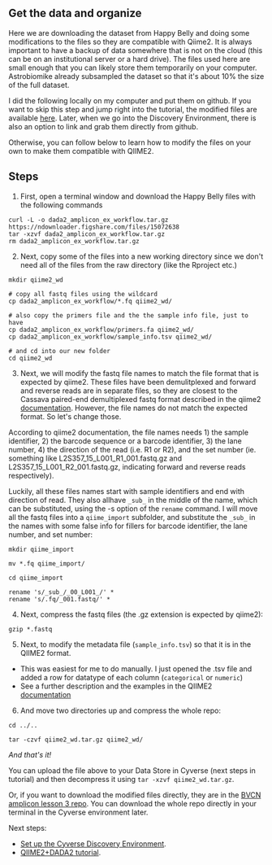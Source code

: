 ## Get the data and organize

Here we are downloading the dataset from Happy Belly and doing some modifications to the files so they are compatible with Qiime2. It is always important to have a backup of data somewhere that is not on the cloud (this can be on an institutional server or a hard drive). The files used here are small enough that you can likely store them temporarily on your computer. Astrobiomike already subsampled the dataset so that it's about 10% the size of the full dataset.  

I did the following locally on my computer and put them on github. If you want to skip this step and jump right into the tutorial, the modified files are available [here](https://github.com/biovcnet/amplicons-lesson-3-repo.git). Later, when we go into the Discovery Environment, there is also an option to link and grab them directly from github.

Otherwise, you can follow below to learn how to modify the files on your own to make them compatible with QIIME2.

## Steps

1. First, open a terminal window and download the Happy Belly files with the following commands

```
curl -L -o dada2_amplicon_ex_workflow.tar.gz https://ndownloader.figshare.com/files/15072638
tar -xzvf dada2_amplicon_ex_workflow.tar.gz
rm dada2_amplicon_ex_workflow.tar.gz
```

2. Next, copy some of the files into a new working directory since we don't need all of the files from the raw directory (like the Rproject etc.)

```
mkdir qiime2_wd

# copy all fastq files using the wildcard
cp dada2_amplicon_ex_workflow/*.fq qiime2_wd/

# also copy the primers file and the the sample info file, just to have
cp dada2_amplicon_ex_workflow/primers.fa qiime2_wd/
cp dada2_amplicon_ex_workflow/sample_info.tsv qiime2_wd/

# and cd into our new folder
cd qiime2_wd
```

3. Next, we will modify the fastq file names to match the file format that is expected by qiime2. These files have been demulitplexed and forward and reverse reads are in separate files, so they are closest to the Cassava paired-end demultiplexed fastq format described in the qiime2 [documentation](https://docs.qiime2.org/2020.2/tutorials/importing/). However, the file names do not match the expected format. So let's change those. 

According to qiime2 documentation, the file names needs 1) the sample identifier, 2) the barcode sequence or a barcode identifier, 3) the lane number, 4) the direction of the read (i.e. R1 or R2), and the set number (ie. something like L2S357_15_L001_R1_001.fastq.gz and L2S357_15_L001_R2_001.fastq.gz, indicating forward and reverse reads respectively).  

Luckily, all these files names start with sample identifiers and end with direction of read. They also allhave `_sub_` in the middle of the name, which can be substituted, using the -s option of the `rename` command. I will move all the fastq files into a `qiime_import` subfolder, and substitute the `_sub_` in the names with some false info for fillers for barcode identifier, the lane number, and set number:

```
mkdir qiime_import

mv *.fq qiime_import/

cd qiime_import

rename 's/_sub_/_00_L001_/' *
rename 's/.fq/_001.fastq/' *

```

4. Next, compress the fastq files (the .gz extension is expected by qiime2):

```
gzip *.fastq
```

5. Next, to modify the metadata file (`sample_info.tsv`) so that it is in the QIIME2 format.

 - This was easiest for me to do manually. I just opened the .tsv file and added a row for datatype of each column (`categorical` or `numeric`)
 - See a further description and the examples in the QIIME2 [documentation](https://docs.qiime2.org/2020.2/tutorials/metadata/)
 

6. And move two directories up and compress the whole repo:

```
cd ../..

tar -czvf qiime2_wd.tar.gz qiime2_wd/
```

*And that's it!*


You can upload the file above to your Data Store in Cyverse (next steps in tutorial) and then decompress it using `tar -xzvf qiime2_wd.tar.gz`.

Or, if you want to download the modified files directly, they are in the [BVCN amplicon lesson 3 repo](https://github.com/biovcnet/amplicons-lesson-3-repo). You can download the whole repo directly in your terminal in the Cyverse environment later.


Next steps:

 - [Set up the Cyverse Discovery Environment](https://github.com/biovcnet/topic-amplicons/blob/master/Lesson03a/setting.up.md).  
- [QIIME2+DADA2 tutorial](https://github.com/biovcnet/topic-amplicons/blob/master/Lesson03a/analysis.md). 

